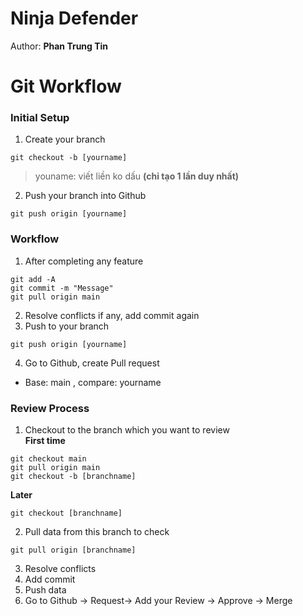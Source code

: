 # Ninja Defender

Author: **Phan Trung Tin**

# Git Workflow  
### Initial Setup


1.  Create your branch
```
git checkout -b [yourname]
```
> youname: viết liền ko dấu
> **(chỉ tạo 1 lần duy nhất)**  
2. Push your branch into Github  
```
git push origin [yourname]
```
### Workflow  
1. After completing any feature
```
git add -A 
git commit -m "Message"
git pull origin main
```
2. Resolve conflicts if any, add commit again
3. Push to your branch 
```
git push origin [yourname]
```
4. Go to Github, create Pull request
- Base: main , compare: yourname  

### Review Process  
1. Checkout to the branch which you want to review  
**First time**
```
git checkout main
git pull origin main
git checkout -b [branchname]
```
**Later**
```
git checkout [branchname]
```
2. Pull data from this branch to check
```
git pull origin [branchname]
````
3. Resolve conflicts 
4. Add commit
5. Push data
6. Go to Github -> Request-> Add your Review -> Approve -> Merge










